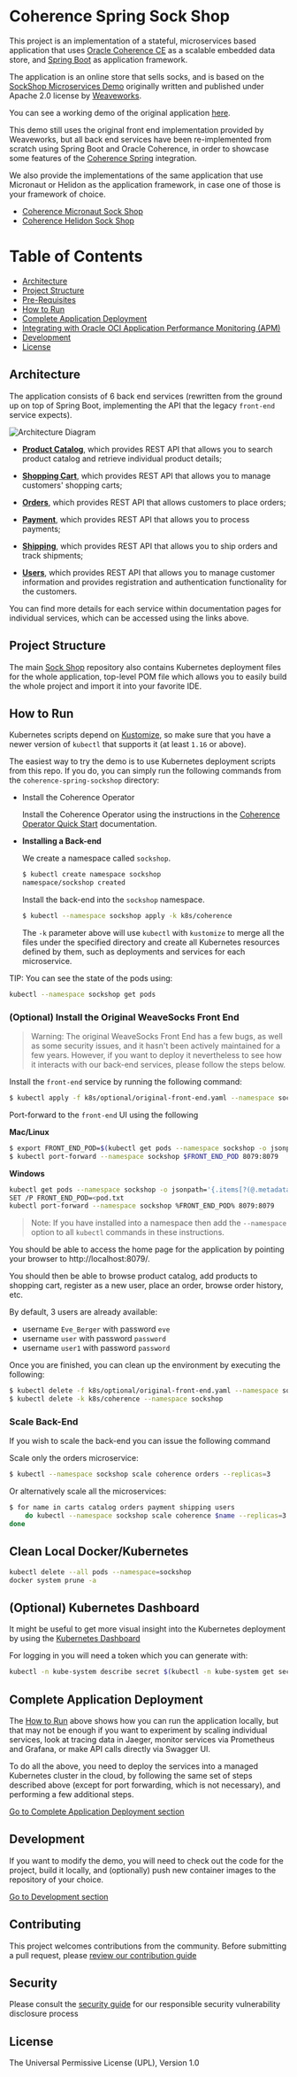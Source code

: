 # Coherence Spring Sock Shop

This project is an implementation of a stateful, microservices based application that
uses [Oracle Coherence CE](https://coherence.community/) as a scalable embedded data
store, and [Spring Boot](https://spring.io/projects/spring-boot) as application
framework.

The application is an online store that sells socks, and is based
on the [SockShop Microservices Demo](https://microservices-demo.github.io)
originally written and published under Apache 2.0 license by [Weaveworks](https://go.weave.works/socks).

You can see a working demo of the original application [here](http://socks.weave.works/).

This demo still uses the original front end implementation provided by Weaveworks,
but all back end services have been re-implemented from scratch using Spring Boot
and Oracle Coherence, in order to showcase some features of the [Coherence Spring](https://github.com/coherence-community/coherence-spring)
integration.

We also provide the implementations of the same application that use Micronaut or Helidon
as the application framework, in case one of those is your framework of choice.

* [Coherence Micronaut Sock Shop](https://github.com/oracle/coherence-micronaut-sockshop-sample)
* [Coherence Helidon Sock Shop](https://github.com/oracle/coherence-helidon-sockshop-sample)

# Table of Contents

* [Architecture](#architecture)
* [Project Structure](#project-structure)
* [Pre-Requisites](#pre-requisites)
* [How to Run](#how-to-run)
* [Complete Application Deployment](./doc/complete-application-deployment.md)
* [Integrating with Oracle OCI Application Performance Monitoring (APM)](./doc/oracle-cloud-apm.md)
* [Development](./doc/development.md)
* [License](#license)

## Architecture

The application consists of 6 back end services (rewritten from the ground up on top of
Spring Boot, implementing the API that the legacy `front-end` service expects).

![Architecture Diagram](./doc/images/architecture.png)

- **[Product Catalog](./catalog)**, which provides 
REST API that allows you to search product catalog and retrieve individual product details;

- **[Shopping Cart](./carts)**, which provides 
REST API that allows you to manage customers' shopping carts;

- **[Orders](./orders)**, which provides REST API 
that allows customers to place orders;

- **[Payment](./payment)**, which provides REST API 
that allows you to process payments;

- **[Shipping](./shipping)**, which provides REST API 
that allows you to ship orders and track shipments;

- **[Users](./users)**, which provides REST API 
that allows you to manage customer information and provides registration and 
authentication functionality for the customers.

You can find more details for each service within documentation pages for individual
services, which can be accessed using the links above.

## Project Structure

The main [Sock Shop](.) repository also contains Kubernetes deployment files for the whole application,
top-level POM file which allows you to easily build the whole project and import it
into your favorite IDE.

## How to Run

Kubernetes scripts depend on [Kustomize](https://kustomize.io/), so make sure that you have a newer
version of `kubectl` that supports it (at least `1.16` or above).
   
The easiest way to try the demo is to use Kubernetes deployment scripts from this repo. If you do, you can simply run
the following commands from the `coherence-spring-sockshop` directory:

* Install the Coherence Operator

  Install the Coherence Operator using the instructions in the
  [Coherence Operator Quick Start](https://oracle.github.io/coherence-operator/docs/latest/#/docs/about/03_quickstart)
  documentation.

* **Installing a Back-end**

  We create a namespace called `sockshop`.

    ```bash
    $ kubectl create namespace sockshop
    namespace/sockshop created
    ```

  Install the back-end into the `sockshop` namespace.

    ```bash
    $ kubectl --namespace sockshop apply -k k8s/coherence 
    ```

  The `-k` parameter above will use `kubectl` with `kustomize` to merge all the files under the specified directory and
  create all Kubernetes resources defined by them, such as deployments and services for each microservice.

TIP: You can see the state of the pods using:

```bash
kubectl --namespace sockshop get pods
```

### (Optional) Install the Original WeaveSocks Front End

> Warning: The original WeaveSocks Front End has a few bugs, as well as some security issues, 
> and it hasn't been actively maintained for a few years. However, if you want to deploy
> it nevertheless to see how it interacts with our back-end services, please follow
> the steps below.

Install the `front-end` service by running the following command:

```bash
$ kubectl apply -f k8s/optional/original-front-end.yaml --namespace sockshop
```

Port-forward to the `front-end` UI using the following

**Mac/Linux**

```bash
$ export FRONT_END_POD=$(kubectl get pods --namespace sockshop -o jsonpath='{.items[?(@.metadata.labels.app == "front-end")].metadata.name}')
$ kubectl port-forward --namespace sockshop $FRONT_END_POD 8079:8079
```

**Windows**

```bash
kubectl get pods --namespace sockshop -o jsonpath='{.items[?(@.metadata.labels.app == "front-end")].metadata.name}' > pod.txt
SET /P FRONT_END_POD=<pod.txt
kubectl port-forward --namespace sockshop %FRONT_END_POD% 8079:8079
```

> Note: If you have installed into a namespace then add the `--namespace` option to all `kubectl` commands in these instructions.

You should be able to access the home page for the application by pointing your browser to http://localhost:8079/.

You should then be able to browse product catalog, add products to shopping cart, register as a new user, place an order,
browse order history, etc.

By default, 3 users are already available:

- username `Eve_Berger` with password `eve`
- username `user` with password `password`
- username `user1` with password `password`

Once you are finished, you can clean up the environment by executing the following:

```bash
$ kubectl delete -f k8s/optional/original-front-end.yaml --namespace sockshop
$ kubectl delete -k k8s/coherence --namespace sockshop
```

### Scale Back-End

If you wish to scale the back-end you can issue the following command

Scale only the orders microservice:

```bash
$ kubectl --namespace sockshop scale coherence orders --replicas=3
```

Or alternatively scale all the microservices:

```bash
$ for name in carts catalog orders payment shipping users
    do kubectl --namespace sockshop scale coherence $name --replicas=3
done
```

## Clean Local Docker/Kubernetes

```bash
kubectl delete --all pods --namespace=sockshop
docker system prune -a
```

## (Optional) Kubernetes Dashboard

It might be useful to get more visual insight into the Kubernetes deployment by using the
[Kubernetes Dashboard](https://kubernetes.io/docs/tasks/access-application-cluster/web-ui-dashboard/)

For logging in you will need a token which you can generate with:

```bash
kubectl -n kube-system describe secret $(kubectl -n kube-system get secret | awk '/^deployment-controller-token-/{print $1}') | awk '$1=="token:"{print $2}'
```

## Complete Application Deployment

The [How to Run](#how-to-run) above shows how you can run the application locally, but that may not
be enough if you want to experiment by scaling individual services, look at tracing data in Jaeger,
monitor services via Prometheus and Grafana, or make API calls directly via Swagger UI.

To do all the above, you need to deploy the services into a managed Kubernetes cluster
in the cloud, by following the same set of steps described above (except for port forwarding,
which is not necessary), and performing a few additional steps.

 [Go to Complete Application Deployment section](./doc/complete-application-deployment.md)

## Development

If you want to modify the demo, you will need to check out the code for the project, build it
locally, and (optionally) push new container images to the repository of your choice.

 [Go to Development section](./doc/development.md)
 
## Contributing

This project welcomes contributions from the community. Before submitting a pull request, please [review our contribution guide](./CONTRIBUTING.md)

## Security

Please consult the [security guide](./SECURITY.md) for our responsible security vulnerability disclosure process

## License

The Universal Permissive License (UPL), Version 1.0
